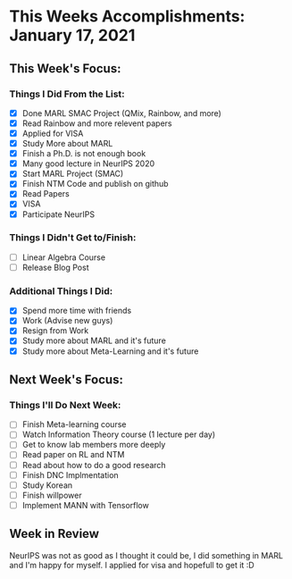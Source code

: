 # This Weeks Accomplishments: January 17, 2021

## This Week's Focus:

### Things I Did From the List:

- [X] Done MARL SMAC Project (QMix, Rainbow, and more)
- [X] Read Rainbow and more relevent papers
- [X] Applied for VISA
- [X] Study More about MARL
- [X] Finish a Ph.D. is not enough book
- [X] Many good lecture in NeurIPS 2020
- [X] Start MARL Project (SMAC)
- [X] Finish NTM Code and publish on github
- [X] Read Papers
- [X] VISA
- [X] Participate NeurIPS

### Things I Didn't Get to/Finish:

- [ ] Linear Algebra Course
- [ ] Release Blog Post

### Additional Things I Did:

- [x] Spend more time with friends
- [x] Work (Advise new guys)
- [X] Resign from Work
- [x] Study more about MARL and it's future
- [x] Study more about Meta-Learning and it's future

## Next Week's Focus:

### Things I'll Do Next Week:

- [ ] Finish Meta-learning course
- [ ] Watch Information Theory course (1 lecture per day)
- [ ] Get to know lab members more deeply
- [ ] Read paper on RL and NTM
- [ ] Read about how to do a good research
- [ ] Finish DNC Implmentation
- [ ] Study Korean
- [ ] Finish willpower
- [ ] Implement MANN with Tensorflow

## Week in Review

NeurIPS was not as good as I thought it could be, I did something in MARL and I'm happy for myself. I applied for visa and hopefull to get it :D
